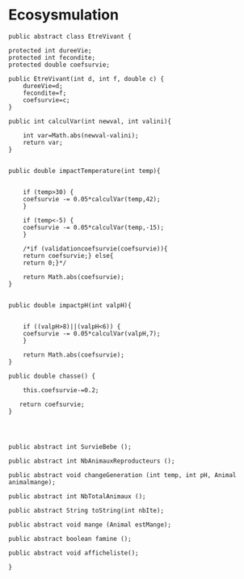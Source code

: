 # Ecosysmulation
	
	public abstract class EtreVivant {

	protected int dureeVie;
	protected int fecondite;
	protected double coefsurvie;

	public EtreVivant(int d, int f, double c) {
		dureeVie=d;
	    fecondite=f;
	    coefsurvie=c;
	}

	public int calculVar(int newval, int valini){

	    int var=Math.abs(newval-valini);
	    return var;
	}


	public double impactTemperature(int temp){


	    if (temp>30) {
	    coefsurvie -= 0.05*calculVar(temp,42);
	    }

	    if (temp<-5) {
	    coefsurvie -= 0.05*calculVar(temp,-15);
	    }

	    /*if (validationcoefsurvie(coefsurvie)){
	    return coefsurvie;} else{
	    return 0;}*/

	    return Math.abs(coefsurvie);
	}


	public double impactpH(int valpH){


	    if ((valpH>8)||(valpH<6)) {
	    coefsurvie -= 0.05*calculVar(valpH,7);
	    }

	    return Math.abs(coefsurvie);
	}

	public double chasse() {

	    this.coefsurvie-=0.2;

	   return coefsurvie;
	}




	public abstract int SurvieBebe ();

	public abstract int NbAnimauxReproducteurs ();

	public abstract void changeGeneration (int temp, int pH, Animal animalmange);

	public abstract int NbTotalAnimaux ();

	public abstract String toString(int nbIte);

	public abstract void mange (Animal estMange);

	public abstract boolean famine ();

	public abstract void afficheliste();

	}
